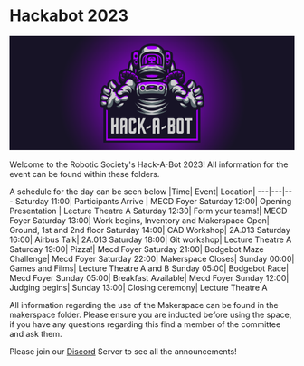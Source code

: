 # Hackabot 2023

![robosoc banner](banner.png "")

Welcome to the Robotic Society's Hack-A-Bot 2023!
All information for the event can be found within these folders.

A schedule for the day can be seen below
|Time| Event| Location|
---|---|---
Saturday 11:00| Participants Arrive | MECD Foyer
Saturday 12:00| Opening Presentation | Lecture Theatre A
Saturday 12:30| Form your teams!| MECD Foyer
Saturday 13:00| Work begins, Inventory and Makerspace Open| Ground, 1st and 2nd floor
Saturday 14:00| CAD Workshop| 2A.013
Saturday 16:00| Airbus Talk| 2A.013
Saturday 18:00| Git workshop| Lecture Theatre A
Saturday 19:00| Pizza!| Mecd Foyer
Saturday 21:00| Bodgebot Maze Challenge| Mecd Foyer
Saturday 22:00| Makerspace Closes| 
Sunday 00:00| Games and Films| Lecture Theatre A and B
Sunday 05:00| Bodgebot Race| Mecd Foyer
Sunday 05:00| Breakfast Available| Mecd Foyer
Sunday 12:00| Judging begins| 
Sunday 13:00| Closing ceremony| Lecture Theatre A


All information regarding the use of the Makerspace can be found in the makerspace folder. Please ensure you are inducted before using the space, if you have any questions regarding this find a member of the committee and ask them.

Please join our [Discord] Server to see all the announcements!


[Discord]: <www.discord.com/invite/XBeRk9QXXj>

